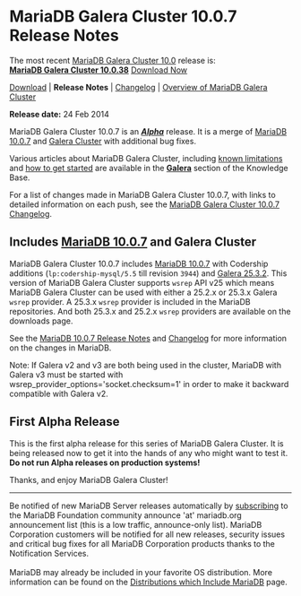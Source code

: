 # MariaDB Galera Cluster 10.0.7 Release Notes

The most recent [MariaDB Galera Cluster 10.0](/kb/en/galera/) release is:<br>
<span class="cstm-style lead"><strong>[MariaDB Galera Cluster 10.0.38](/replication/galera-cluster/mariadb-galera-cluster-releases/mariadb-galera-100-release-notes/mariadb-galera-cluster-10038-release-notes)</strong> [Download<span>&nbsp;</span>Now](https://downloads.mariadb.org/mariadb-galera/10.0)</span>

[Download](http://downloads.mariadb.org/mariadb-galera/10.0.7) |
<strong>Release Notes</strong> |
[Changelog](/replication/galera-cluster/mariadb-galera-cluster-releases/mariadb-galera-100-changelogs/mariadb-galera-cluster-1007-changelog) |
[Overview of MariaDB Galera Cluster](/replication/galera-cluster/what-is-mariadb-galera-cluster)

<strong>Release date:</strong> 24 Feb 2014

MariaDB Galera Cluster 10.0.7 is an <strong><em>[Alpha](/kb/en/release-criteria/)</em></strong> release.
It is a merge of [MariaDB 10.0.7](/kb/en/what-is-mariadb-100/) and
[Galera Cluster](http://codership.com/content/using-galera-cluster) with
additional bug fixes.

Various articles about MariaDB Galera Cluster, including
[known limitations](/replication/galera-cluster/mariadb-galera-cluster-known-limitations) and
[how to get started](/replication/galera-cluster/getting-started-with-mariadb-galera-cluster) are
available in the <strong>[Galera](/kb/en/galera/)</strong> section of the Knowledge Base.

For a list of changes made in MariaDB Galera Cluster 10.0.7, with links to
detailed information on each push, see the
[MariaDB Galera Cluster 10.0.7 Changelog](/replication/galera-cluster/mariadb-galera-cluster-releases/mariadb-galera-100-changelogs/mariadb-galera-cluster-1007-changelog).

## Includes [MariaDB 10.0.7](/kb/en/mariadb-1007-release-notes/) and Galera Cluster

MariaDB Galera Cluster 10.0.7 includes
[MariaDB 10.0.7](/kb/en/mariadb-1007-release-notes/) with Codership additions
(`lp:codership-mysql/5.5` till revision `3944`) and
[Galera 25.3.2](http://codership.com/content/using-galera-cluster).
This version of MariaDB Galera Cluster supports `wsrep` API v25 which means
MariaDB Galera Cluster can be used with either a 25.2.x or 25.3.x Galera
`wsrep` provider. A 25.3.x `wsrep` provider is included in the MariaDB
repositories. And both 25.3.x and 25.2.x `wsrep` providers are available on the downloads page.

See the [MariaDB 10.0.7 Release Notes](/kb/en/mariadb-1007-release-notes/) and
[Changelog](/kb/en/mariadb-1007-changelog/) for more information on the changes in
MariaDB.

Note: If Galera v2 and v3 are both being used in the cluster, MariaDB with Galera v3 must be started with wsrep_provider_options='socket.checksum=1' in order to make it backward compatible with Galera v2.

## First Alpha Release

This is the first alpha release for this series of MariaDB Galera Cluster. It
is being released now to get it into the hands of any who might want to test
it. <strong>Do not run Alpha releases on production systems!</strong>

Thanks, and enjoy MariaDB Galera Cluster!

---

Be notified of new MariaDB Server releases automatically by [subscribing](https://lists.askmonty.org/cgi-bin/mailman/listinfo/announce) to the MariaDB Foundation community announce 'at' mariadb.org announcement list (this is a low traffic, announce-only list). MariaDB Corporation customers will be notified for all new releases, security issues and critical bug fixes for all MariaDB Corporation products thanks to the Notification Services.
<br><br>
MariaDB may already be included in your favorite OS distribution. More
information can be found on the
[Distributions which Include MariaDB](/mariadb-administration/getting-installing-and-upgrading-mariadb/binary-packages/distributions-which-include-mariadb)
page.